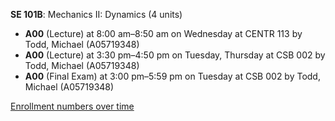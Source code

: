 **SE 101B**: Mechanics II: Dynamics (4 units)

- **A00** (Lecture) at 8:00 am–8:50 am on Wednesday at CENTR 113 by Todd, Michael (A05719348)
- **A00** (Lecture) at 3:30 pm–4:50 pm on Tuesday, Thursday at CSB 002 by Todd, Michael (A05719348)
- **A00** (Final Exam) at 3:00 pm–5:59 pm on Tuesday at CSB 002 by Todd, Michael (A05719348)

[Enrollment numbers over time](./SE101B.tsv)
